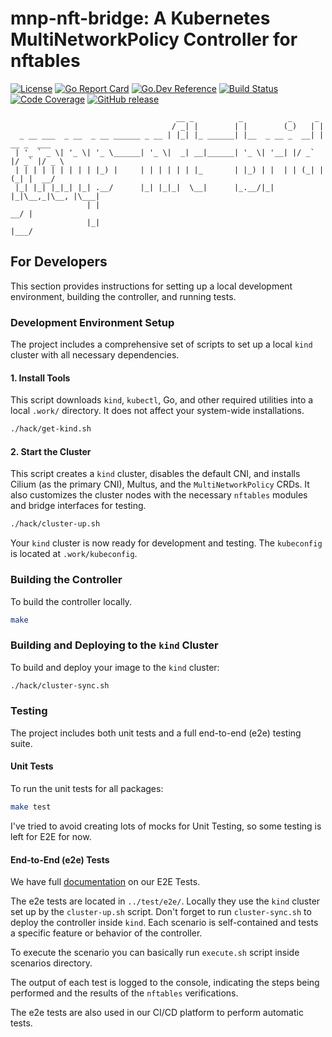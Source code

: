# mnp-nft-bridge: A Kubernetes MultiNetworkPolicy Controller for nftables

[![License](https://img.shields.io/badge/License-Apache_2.0-blue.svg)](https://opensource.org/licenses/Apache-2.0)
[![Go Report Card](https://goreportcard.com/badge/github.com/feitnomore/mnp-nft-bridge)](https://goreportcard.com/report/github.com/feitnomore/mnp-nft-bridge)
[![Go.Dev Reference](https://img.shields.io/badge/go.dev-reference-007d9c?logo=go&logoColor=white)](https://pkg.go.dev/github.com/feitnomore/mnp-nft-bridge)
[![Build Status](https://img.shields.io/badge/build-passing-brightgreen)](#)
[![Code Coverage](https://img.shields.io/badge/coverage-85%25-brightgreen)](#)
[![GitHub release](https://img.shields.io/github/v/release/feitnomore/mnp-nft-bridge)](https://github.com/feitnomore/mnp-nft-bridge/releases)

```text
                                     __ _          _          _     _
                                    / _| |        | |        (_)   | |
  _ __ ___  _ __  _ __ ______ _ __ | |_| |_ ______| |__  _ __ _  __| | __ _  ___
 | '_ ` _ \| '_ \| '_ \______| '_ \|  _| __|______| '_ \| '__| |/ _` |/ _` |/ _ \
 | | | | | | | | | |_) |     | | | | | | |_       | |_) | |  | | (_| | (_| |  __/
 |_| |_| |_|_| |_| .__/      |_| |_|_|  \__|      |_.__/|_|  |_|\__,_|\__, |\___|
                 | |                                                   __/ |
                 |_|                                                  |___/
```

## For Developers

This section provides instructions for setting up a local development environment, building the controller, and running tests.

### Development Environment Setup

The project includes a comprehensive set of scripts to set up a local `kind` cluster with all necessary dependencies.

#### 1. Install Tools

This script downloads `kind`, `kubectl`, Go, and other required utilities into a local `.work/` directory. It does not affect your system-wide installations.

```bash
./hack/get-kind.sh
```

#### 2. Start the Cluster

This script creates a `kind` cluster, disables the default CNI, and installs Cilium (as the primary CNI), Multus, and the `MultiNetworkPolicy` CRDs. It also customizes the cluster nodes with the necessary `nftables` modules and bridge interfaces for testing.

```bash
./hack/cluster-up.sh
```

Your `kind` cluster is now ready for development and testing. The `kubeconfig` is located at `.work/kubeconfig`.

### Building the Controller

To build the controller locally.

```bash
make
```

### Building and Deploying to the `kind` Cluster

To build and deploy your image to the `kind` cluster:

```bash
./hack/cluster-sync.sh
```

### Testing

The project includes both unit tests and a full end-to-end (e2e) testing suite.

#### Unit Tests

To run the unit tests for all packages:

```bash
make test
```

I've tried to avoid creating lots of mocks for Unit Testing, so some testing is left for E2E for now.

#### End-to-End (e2e) Tests

We have full [documentation](../test/e2e/) on our E2E Tests.  

The e2e tests are located in `../test/e2e/`. Locally they use the `kind` cluster set up by the `cluster-up.sh` script. Don't forget to run `cluster-sync.sh` to deploy the controller inside `kind`. Each scenario is self-contained and tests a specific feature or behavior of the controller.  

To execute the scenario you can basically run `execute.sh` script inside scenarios directory.  

The output of each test is logged to the console, indicating the steps being performed and the results of the `nftables` verifications.

The e2e tests are also used in our CI/CD platform to perform automatic tests.